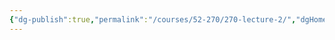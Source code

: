 ```yaml
---
{"dg-publish":true,"permalink":"/courses/52-270/270-lecture-2/","dgHomeLink":true,"dgPassFrontmatter":false,"dgShowBacklinks":true,"dgShowLocalGraph":true,"dgShowInlineTitle":false}
---
```



